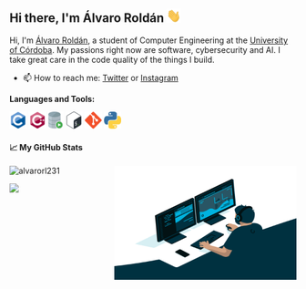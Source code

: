 ## Hi there, I'm Álvaro Roldán <img src="https://github.com/alvarorl231/alvarorl231/blob/main/images/saludo.gif" width="25px">

Hi, I'm [Álvaro Roldán](https://github.com/alvarorl231), a student of Computer Engineering at the  [University of Córdoba](http://www.uco.es/). My passions right now are software, cybersecurity and AI. I take great care in the code quality of the things I build.
 
- 📫 How to reach me: [Twitter](https://twitter.com/alvarorl231) or [Instagram](https://instagram.com/alvarorl231)

**Languages and Tools:**  
<div align="left">
 <img src = 'https://github.com/alvarorl231/alvarorl231/blob/main/images/c-original.svg' width='30'/> <img src = 'https://github.com/alvarorl231/alvarorl231/blob/main/images/cpp.svg' width='30'/>  <img src = 'https://github.com/alvarorl231/alvarorl231/blob/main/images/sql.svg' height='30'/> <img src = 'https://github.com/alvarorl231/alvarorl231/blob/main/images/bash.png' width='30'/> <img src = 'https://github.com/alvarorl231/alvarorl231/blob/main/images/git.svg' width='30'/> <img src = 'https://github.com/alvarorl231/alvarorl231/blob/main/images/python.png' height='30'/>
</div>



#### 📈 My GitHub Stats

<p align="left"> <img src="https://github-readme-stats.vercel.app/api?username=alvarorl231&show_icons=true&theme=vue" alt="alvarorl231" />
 
<img align="right" alt="GIF" src="https://github.com/alvarorl231/alvarorl231/blob/main/images/code.gif?raw=true" width="320" height="200" />

![](https://visitor-badge.glitch.me/badge?page_id=alvarorl231.alvarorl231)
